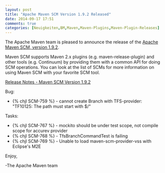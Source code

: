 ```yaml
---
layout: post
title: "Apache Maven SCM Version 1.9.2 Released"
date: 2014-09-17 17:51
comments: true
categories: [Neuigkeiten,BM,Maven,Maven-Plugins,Maven-Plugin-Releases]
---
```

The Apache Maven team is pleased to announce the release of the 
[Apache Maven SCM, version 1.9.2](http://maven.apache.org/scm/).

Maven SCM supports Maven 2.x plugins (e.g. maven-release-plugin) and other
tools (e.g. Continuum) by providing them with a common API for doing SCM
operations. You can look at the list of SCMs for more information on using
Maven SCM with your favorite SCM tool.

<!-- more -->

[Release Notes - Maven SCM Version 1.9.2](http://jira.codehaus.org/secure/ReleaseNote.jspa?projectId=10527&version=20535)

Bug:

 * {% chjl SCM-759 %} - cannot create Branch with TFS-provider: "TF10125: The path must start with $/"

Tasks:

 * {% chjl SCM-767 %} - mockito should be under test scope, not compile scope for accurev provider
 * {% chjl SCM-768 %} - TfsBranchCommandTest is failing
 * {% chjl SCM-769 %} - Unable to load maven-scm-provider-vss with Eclipse's M2E


Enjoy,

-The Apache Maven team

